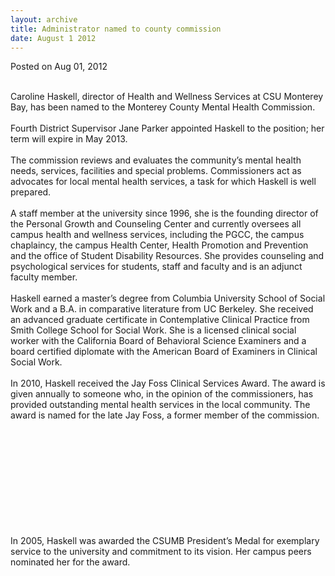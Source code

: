 ```yaml
---
layout: archive
title: Administrator named to county commission
date: August 1 2012
---
```





<span class="date">Posted on Aug 01, 2012    </span>
<p><br>
Caroline Haskell, director of Health and Wellness Services at CSU
Monterey Bay, has been named to the Monterey County Mental Health
Commission.<br>
<br>
Fourth District Supervisor Jane Parker appointed Haskell to the
position; her term will expire in May 2013.<br>
<br>
The commission reviews and evaluates the community&#x2019;s mental health
needs, services, facilities and special problems. Commissioners act
as advocates for local mental health services, a task for which
Haskell is well prepared.<br>
<br>
A staff member at the university since 1996, she is the founding
director of the Personal Growth and Counseling Center and currently
oversees all campus health and wellness services, including the
PGCC, the campus chaplaincy, the campus Health Center, Health
Promotion and Prevention and the office of Student Disability
Resources. She provides counseling and psychological services for
students, staff and faculty and is an adjunct faculty member.<br>
<br>
Haskell earned a master&#x2019;s degree from Columbia University School of
Social Work and a B.A. in comparative literature from UC Berkeley.
She received an advanced graduate certificate in Contemplative
Clinical Practice from Smith College School for Social Work. She is
a licensed clinical social worker with the California Board of
Behavioral Science Examiners and a board certified diplomate with
the American Board of Examiners in Clinical Social Work.<br>
<br>
In 2010, Haskell received the Jay Foss Clinical Services Award. The
award is given annually to someone who, in the opinion of the
commissioners, has provided outstanding mental health services in
the local community. The award is named for the late Jay Foss, a
former member of the commission.</br></br></br></br></br></br></br></br></br></br></br></p>
<p>In 2005, Haskell was awarded the CSUMB President&#x2019;s Medal for
exemplary service to the university and commitment to its vision.
Her campus peers nominated her for the award.</p>
<p><br>
&#xA0;</br></p>





